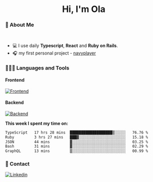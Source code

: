 <h1 align="center">Hi, I'm Ola</h1>

### 💅 About Me

<br/>

- 💻 I use daily **Typescript**, **React** and **Ruby on Rails**.
- 🎧 my first personal project - [navyplayer](https://navyplayer.netlify.app/)

### 👩🏻‍💻 Languages and Tools

#### Frontend

[![Frontend](https://skillicons.dev/icons?i=react,nextjs,ts,js,html,css,scss,tailwind)](https://skillicons.dev)

#### Backend
[![Backend](https://skillicons.dev/icons?i=nodejs,express,nestjs,rails,graphql)](https://skillicons.dev)

**This week I spent my time on:**

<!--START_SECTION:waka-->

```txt
TypeScript   17 hrs 28 mins  ███████████████████▒░░░░░   76.76 %
Ruby         3 hrs 27 mins   ███▓░░░░░░░░░░░░░░░░░░░░░   15.18 %
JSON         44 mins         ▓░░░░░░░░░░░░░░░░░░░░░░░░   03.25 %
Bash         31 mins         ▓░░░░░░░░░░░░░░░░░░░░░░░░   02.29 %
GraphQL      13 mins         ▒░░░░░░░░░░░░░░░░░░░░░░░░   00.99 %
```

<!--END_SECTION:waka-->

### 📨 Contact
  
[![Linkedin](https://skillicons.dev/icons?i=linkedin)](https://linkedin.com/in/aleksandra-kamińska)
